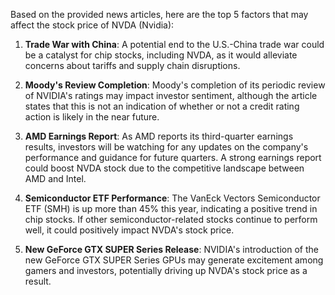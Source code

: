 Based on the provided news articles, here are the top 5 factors that may affect the stock price of NVDA (Nvidia):

1. **Trade War with China**: A potential end to the U.S.-China trade war could be a catalyst for chip stocks, including NVDA, as it would alleviate concerns about tariffs and supply chain disruptions.

2. **Moody's Review Completion**: Moody's completion of its periodic review of NVIDIA's ratings may impact investor sentiment, although the article states that this is not an indication of whether or not a credit rating action is likely in the near future.

3. **AMD Earnings Report**: As AMD reports its third-quarter earnings results, investors will be watching for any updates on the company's performance and guidance for future quarters. A strong earnings report could boost NVDA stock due to the competitive landscape between AMD and Intel.

4. **Semiconductor ETF Performance**: The VanEck Vectors Semiconductor ETF (SMH) is up more than 45% this year, indicating a positive trend in chip stocks. If other semiconductor-related stocks continue to perform well, it could positively impact NVDA's stock price.

5. **New GeForce GTX SUPER Series Release**: NVIDIA's introduction of the new GeForce GTX SUPER Series GPUs may generate excitement among gamers and investors, potentially driving up NVDA's stock price as a result.
